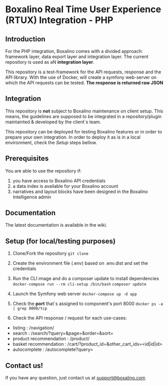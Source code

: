 # Boxalino Real Time User Experience (RTUX) Integration - PHP

## Introduction
For the PHP integration, Boxalino comes with a divided approach: framework layer, data export layer and integration layer.
The current repository is used as aN **integration layer**.

This repository is a test-framework for the API requests, response and the API library.
With the use of Docker, will create a symfony web-server on which the API requests can be tested.
**The response is returned raw JSON**


## Integration
This repository is **not** subject to Boxalino maintenance on client setup.
This means, the guidelines are supposed to be integrated in a repository/plugin maintainted & developed by the client`s team.

This repository can be deployed for testing Boxalino features or in order to prepare your own integration.
In order to deploy it as is in a local environment, check the *Setup* steps bellow.

## Prerequisites
You are able to use the repository if:
1. you have access to Boxalino API credentials
2. a data index is available for your Boxalino account
3. narratives and layout blocks have been designed in the Boxalino Intelligence admin

## Documentation
The latest documentation is available in the wiki.

## Setup (for local/testing purposes)
1. Clone/Fork the repository
  ``git clone ``

2. Create the environment file (.env) based on .env.dist and set the credentials

3. Run the CLI image and do a composer update to install dependencies
  ``docker-compose run --rm cli-setup /bin/bash``
  ``composer update``
  
4. Launch the Symfony web server
  ``docker-compose up -d app``
  
5. Check the **port** that`s assigned to component's port 8000
  ``docker ps -a | grep 8000/tcp``
  
6. Check the API response / request for each use-cases:
 * listing :                    /navigation/<id>
 * search :                     /search/?query=<query>&page=<page-nr>&order=<order>&sort=<sort-field>
 * product recommendation :     /product/<id>
 * basket recommendation  :     /cart/?product_id=<last-product-id>&other_cart_ids=<id|id|id>
 * autocomplete :               /autocomplete?query=<query>

## Contact us!

If you have any question, just contact us at support@boxalino.com
